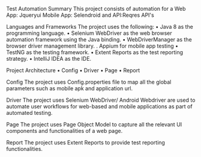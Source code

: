 Test Automation Summary
This project consists of automation for a 
Web App: Jqueryui
Mobile App: Selendroid 
and API:Reqres API's

Languages and Frameworks
The project uses the following:
•	Java 8 as the programming language.
•	Selenium WebDriver as the web browser automation framework using the Java binding.
•	WebDriverManager as the browser driver management library.
. Appium for mobile app testing
•	TestNG as the testing framework.
•	Extent Reports as the test reporting strategy.
•	IntelliJ IDEA as the IDE.

Project Architecture
•	Config
•	Driver
•	Page
•	Report

Config
The project uses Config.properties file to map all the global parameters such as mobile apk and application url. 

Driver
The project uses Selenium WebDriver/ Android Webdriver are used to automate user workflows for web-based and mobile applications as part of automated testing. 

Page
The project uses Page Object Model to capture all the relevant UI components and functionalities of a web page.

Report
The project uses Extent Reports to provide test reporting functionalities.



